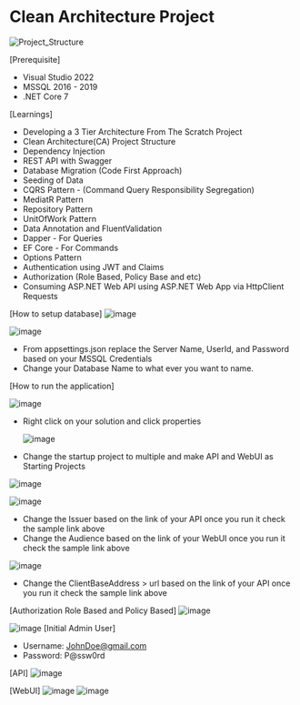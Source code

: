 # Clean Architecture Project



![Project_Structure](https://github.com/MansanasCatch/CleanArchitectureProject/assets/51433693/ff6fbf3c-8297-46ff-bdce-e25f5bcb5698)

[Prerequisite]
- Visual Studio 2022
- MSSQL 2016 - 2019
- .NET Core 7



[Learnings]
- Developing a 3 Tier Architecture From The Scratch Project
- Clean Architecture(CA) Project Structure
- Dependency Injection
- REST API with Swagger
- Database Migration (Code First Approach)
- Seeding of Data
- CQRS Pattern - (Command Query Responsibility Segregation)
- MediatR Pattern
- Repository Pattern
- UnitOfWork Pattern
- Data Annotation and FluentValidation
- Dapper - For Queries
- EF Core - For Commands
- Options Pattern
- Authentication using JWT and Claims
- Authorization (Role Based, Policy Base and etc)
- Consuming ASP.NET Web API using ASP.NET Web App via HttpClient Requests

[How to setup database]
  ![image](https://github.com/MansanasCatch/CleanArchitectureProject/assets/51433693/af34c03f-032c-43ce-bd3c-1182a8a2952a)

  ![image](https://github.com/MansanasCatch/CleanArchitectureProject/assets/51433693/5a928885-603a-48f2-88f7-17a1f5a0f146)

- From appsettings.json replace the Server Name, UserId, and Password based on your MSSQL Credentials
- Change your Database Name to what ever you want to name.

[How to run the application]
  
  ![image](https://github.com/MansanasCatch/CleanArchitectureProject/assets/51433693/05c89dc4-3f57-417e-8a58-c2e061118be2)

- Right click on your solution and click properties

  ![image](https://github.com/MansanasCatch/CleanArchitectureProject/assets/51433693/690457ab-f027-4b7e-952b-109787c38e31)
- Change the startup project to multiple and make API and WebUI as Starting Projects

![image](https://github.com/MansanasCatch/CleanArchitectureProject/assets/51433693/7854be49-a395-4765-aa32-7d43ca053996)

![image](https://github.com/MansanasCatch/CleanArchitectureProject/assets/51433693/e5d099c8-6542-4af7-9ad0-2c98263d93ae)
- Change the Issuer based on the link of your API once you run it check the sample link above
- Change the Audience based on the link of your WebUI once you run it check the sample link above

![image](https://github.com/MansanasCatch/CleanArchitectureProject/assets/51433693/616b431a-ed41-4058-af7b-2c0784a0519f)
- Change the ClientBaseAddress > url based on the link of your API once you run it check the sample link above

[Authorization Role Based and Policy Based]
  ![image](https://github.com/MansanasCatch/CleanArchitectureProject/assets/51433693/f051a311-6c3e-4b49-a0d1-6119051b3daf)

  ![image](https://github.com/MansanasCatch/CleanArchitectureProject/assets/51433693/466e6557-bdc0-4379-9239-35bec864b089)
  [Initial Admin User]
  - Username: JohnDoe@gmail.com
  - Password: P@ssw0rd

[API]
  ![image](https://github.com/MansanasCatch/CleanArchitectureProject/assets/51433693/bf9ffb95-99a4-4ff6-ba03-2a15fc134bca)

[WebUI]
  ![image](https://github.com/MansanasCatch/CleanArchitectureProject/assets/51433693/65c7dd6b-64aa-493c-b3e8-2b2073a1d194)
  ![image](https://github.com/MansanasCatch/CleanArchitectureProject/assets/51433693/74d8ee7d-821d-43bd-9cc2-356a8a15d304)



 




